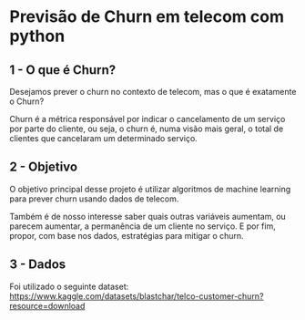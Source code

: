 # Previsão de Churn em telecom com python

 

## **1 - O que é Churn?**

Desejamos prever o churn no contexto de telecom, mas o que é exatamente o Churn? 

Churn é a métrica responsável por indicar o cancelamento de um serviço por parte do cliente, ou seja, o churn é, numa visão mais geral, o total de clientes que cancelaram um determinado serviço. 

## **2 - Objetivo**

O objetivo principal desse projeto é utilizar algoritmos de machine learning para prever  churn usando dados de telecom. 

Também é de nosso interesse saber quais outras variáveis aumentam, ou parecem aumentar, a permanência de um cliente no serviço. E por fim, propor, com base nos dados, estratégias para mitigar o churn.

## **3 - Dados**

Foi utilizado o seguinte dataset:
https://www.kaggle.com/datasets/blastchar/telco-customer-churn?resource=download
